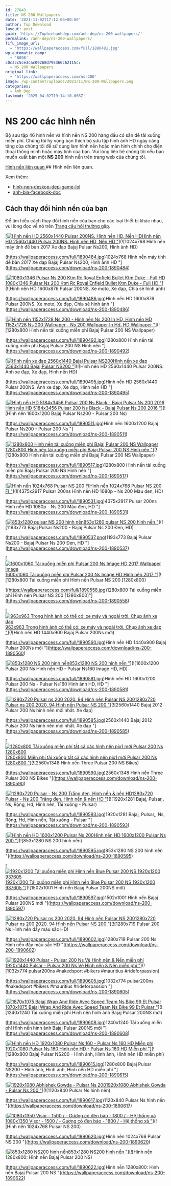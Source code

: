 ```yaml
---
id: 27843
title: NS 200 Wallpapers
date: '2021-11-02T17:12:06+00:00'
author: Top Download
layout: post
guid: 'https://Tophinhanhdep.com/anh-dep/ns-200-wallpapers/'
permalink: /anh-dep/ns-200-wallpapers/
fifu_image_url:
  - 'https://wallpaperaccess.com/full/1890481.jpg'
wp_automatic_camp:
  - '8098'
c0c3cc5ce3cac09268d795366c62115c:
  - NS 200 Wallpapers
original_link:
  - 'https://wallpaperaccess.com/ns-200'
image: /wp-content/uploads/2021/11/NS-200-Wallpapers.png
categories:
  - Ảnh Đẹp
lastmod: '2025-04-02T19:14:10.066Z'
---
```

# NS 200 các hình nền

Bộ sưu tập 46 hình nền và hình nền NS 200 hàng đầu có sẵn để tải xuống miễn phí. Chúng tôi hy vọng bạn thích bộ sưu tập hình ảnh HD ngày càng tăng của chúng tôi để sử dụng làm hình nền hoặc màn hình chính cho điện thoại thông minh hoặc máy tính của bạn. Vui lòng liên hệ chúng tôi nếu bạn muốn xuất bản một **NS 200** hình nền trên trang web của chúng tôi.

[Hình nền liên quan ](#related) ## Hình nền liên quan.

   
 Xem thêm:

   
- [hinh-nen-deskop-dep-game-lol](https://tophinhanhdep.com/hinh-nen-dep/hinh-nen-deskop-dep-game-lol/)
- [anh-bia-facebook-doc](https://tophinhanhdep.com/anh-bia/anh-bia-facebook-doc/)

## Cách thay đổi hình nền của bạn

Để tìm hiểu cách thay đổi hình nền của bạn cho các loại thiết bị khác nhau, vui lòng đọc về nó trên [Trang câu hỏi thường gặp](https://tophinhanhdep.com/faq/).

  
[[![Hình nền HD 2560x1440 Pulsar 200NS.  Hình nền HD, Nền HD](https://wallpaperaccess.com/full/1890481.jpg)Hình nền HD 2560x1440 Pulsar 200NS. Hình nền HD, Nền HD "](https://wallpaperaccess.com/download/ns-200-1890481)](![1024x768 Hình nền máy tính để bàn 2017 Xe đạp Bajaj Pulsar Ns200, Hình ảnh HD)

(https://wallpaperaccess.com/full/1890484.jpg)1024x768 Hình nền máy tính để bàn 2017 Xe đạp Bajaj Pulsar Ns200, Hình ảnh HD "](https://wallpaperaccess.com/download/ns-200-1890484)

[[![1080x1346 Pulsar Ns 200 Ktm Rc Royal Enfield Bullet Ktm Duke - Full HD](https://wallpaperaccess.com/full/1890485.jpg)1080x1346 Pulsar Ns 200 Ktm Rc Royal Enfield Bullet Ktm Duke - Full HD "](https://wallpaperaccess.com/download/ns-200-1890485)](![Hình nền HD 1600x876 Pulsar 200NS.  Xe moto, Xe đạp, Chia sẻ hình ảnh)

(https://wallpaperaccess.com/full/1890486.jpg)Hình nền HD 1600x876 Pulsar 200NS. Xe moto, Xe đạp, Chia sẻ hình ảnh "](https://wallpaperaccess.com/download/ns-200-1890486)

[[![Hình nền 1152x1728 Ns 200 - Hình nền Ns 200 In HD, Hình nền HD](https://wallpaperaccess.com/full/1890491.jpg)1152x1728 Ns 200 Wallpaper - Ns 200 Wallpaper In Hd, HD Wallpaper "](https://wallpaperaccess.com/download/ns-200-1890491)](![1280x800 Hình nền tải xuống miễn phí Bajaj Pulsar 200 NS Wallpaper)

(https://wallpaperaccess.com/full/1890492.jpg)1280x800 Hình nền tải xuống miễn phí Bajaj Pulsar 200 NS Hình nền "](https://wallpaperaccess.com/download/ns-200-1890492)

[[![Hình nền xe đạp 2560x1440 Bajaj Pulsar NS200](https://wallpaperaccess.com/full/1890493.jpg)Hình nền xe đạp 2560x1440 Bajaj Pulsar NS200 "](https://wallpaperaccess.com/download/ns-200-1890493)](![Hình nền HD 2560x1440 Pulsar 200NS.  Ảnh xe đạp, Xe đạp, Hình nền HD)

(https://wallpaperaccess.com/full/1890495.jpg)Hình nền HD 2560x1440 Pulsar 200NS. Ảnh xe đạp, Xe đạp, Hình nền HD "](https://wallpaperaccess.com/download/ns-200-1890495)

[[![Hình nền HD 5184x3456 Pulsar 200 Ns Black - Bajaj Pulsar Ns 200 2016](https://wallpaperaccess.com/full/1890501.jpg)Hình nền HD 5184x3456 Pulsar 200 Ns Black - Bajaj Pulsar Ns 200 2016 "](https://wallpaperaccess.com/download/ns-200-1890501)](![Hình nền 1600x1200 Bajaj Pulsar Ns200 - Pulsar 200 Ns)

(https://wallpaperaccess.com/full/1890511.jpg)Hình nền 1600x1200 Bajaj Pulsar Ns200 - Pulsar 200 Ns "](https://wallpaperaccess.com/download/ns-200-1890511)

[[![1280x800 Hình nền tải xuống miễn phí Bajaj Pulsar 200 NS Wallpaper](https://wallpaperaccess.com/full/1890515.jpg)1280x800 Hình nền tải xuống miễn phí Bajaj Pulsar 200 NS Hình nền "](https://wallpaperaccess.com/download/ns-200-1890515)](![1280x800 Hình nền tải xuống miễn phí Bajaj Pulsar 200 NS Wallpaper)

(https://wallpaperaccess.com/full/1890517.jpg)1280x800 Hình nền tải xuống miễn phí Bajaj Pulsar 200 NS Hình nền "](https://wallpaperaccess.com/download/ns-200-1890517)

[[![Hình nền 1024x768 Pulsar NS 200 FI](https://wallpaperaccess.com/full/1890530.jpg)Hình nền 1024x768 Pulsar NS 200 FI "](https://wallpaperaccess.com/download/ns-200-1890530)](![4375x2917 Pulsar 200ns Hình nền HD 1080p - Ns 200 Màu đen, HD)

(https://wallpaperaccess.com/full/1890531.jpg)4375x2917 Pulsar 200ns Hình nền HD 1080p - Ns 200 Màu đen, HD "](https://wallpaperaccess.com/download/ns-200-1890531)

[[![853x1280 pulsar NS 200 hình nền](https://wallpaperaccess.com/full/1890536.jpg)853x1280 pulsar NS 200 hình nền "](https://wallpaperaccess.com/download/ns-200-1890536)](![1193x773 Bajaj Pulsar Ns200 - Bajaj Pulsar Ns 200 Đen, HD)

(https://wallpaperaccess.com/full/1890537.png)1193x773 Bajaj Pulsar Ns200 - Bajaj Pulsar Ns 200 Đen, HD "](https://wallpaperaccess.com/download/ns-200-1890537)

[[![1600x1060 Tải xuống miễn phí Pulsar 200 Ns Image HD 2017 Wallpaper Image](https://wallpaperaccess.com/full/1890538.jpg)1600x1060 Tải xuống miễn phí Pulsar 200 Ns Image HD Hình nền 2017 "](https://wallpaperaccess.com/download/ns-200-1890538)](![1280x800 Tải xuống miễn phí Hình nền Pulsar NS 200 [1280x800)

](https://wallpaperaccess.com/full/1890558.jpg)1280x800 Tải xuống miễn phí Hình nền Pulsar NS 200 \[1280x800\]"](https://wallpaperaccess.com/download/ns-200-1890558)

[[![963x963 Trong hình ảnh có thể có: xe máy và ngoài trời.  Chụp ảnh xe đạp](https://wallpaperaccess.com/full/1890559.jpg)963x963 Trong hình ảnh có thể có: xe máy và ngoài trời. Chụp ảnh xe đạp "](https://wallpaperaccess.com/download/ns-200-1890559)](![Hình nền HD 1440x900 Bajaj Pulsar 200Ns mới)

(https://wallpaperaccess.com/full/1890560.jpg)Hình nền HD 1440x900 Bajaj Pulsar 200Ns mới "](https://wallpaperaccess.com/download/ns-200-1890560)

[[![853x1280 NS 200 hình nền](https://wallpaperaccess.com/full/1890579.jpg)853x1280 NS 200 hình nền "](https://wallpaperaccess.com/download/ns-200-1890579)](![1600x1200 Pulsar 200 Ns Hình nền HD - Pulsar Ns160 Image HD, HD)

(https://wallpaperaccess.com/full/1890581.jpg)Hình nền HD 1600x1200 Pulsar 200 Ns - Pulsar Ns160 Hình ảnh HD, HD "](https://wallpaperaccess.com/download/ns-200-1890581)

[[![1280x720 Pulsar ns 200 2020. 94 Hình nền Pulsar NS 200](https://wallpaperaccess.com/full/1890584.jpg)1280x720 Pulsar ns 200 2020. 94 Hình nền Pulsar NS 200 "](https://wallpaperaccess.com/download/ns-200-1890584)](![2560x1440 Bajaj 2012 Pulsar 200 Ns hình nền mới nhất.  Xe đạp)

(https://wallpaperaccess.com/full/1890585.jpg)2560x1440 Bajaj 2012 Pulsar 200 Ns hình nền mới nhất. Xe đạp "](https://wallpaperaccess.com/download/ns-200-1890585)

[[![1280x800 Tải xuống miễn phí tất cả các hình nền pix1 mới Pulsar 200 Ns 1280x800](https://wallpaperaccess.com/full/1890589.jpg)1280x800 Miễn phí tải xuống tất cả các hình nền pix1 mới Pulsar 200 Ns 1280x800 "](https://wallpaperaccess.com/download/ns-200-1890589)](![2560x1348 Hình nền Three Pulsar 200 NS Bikes)

(https://wallpaperaccess.com/full/1890590.jpg)2560x1348 Hình nền Three Pulsar 200 NS Bikes "](https://wallpaperaccess.com/download/ns-200-1890590)

[[![1280x720 Pulsar - Ns 200 Trắng đen, Hình nền & nền HD](https://wallpaperaccess.com/full/1890592.jpg)1280x720 Pulsar - Ns 200 Trắng đen, Hình nền &amp; nền HD "](https://wallpaperaccess.com/download/ns-200-1890592)](![1920x1281 Bajaj, Pulsar,, Ns, Rộng, Hd, Hình nền, Tải xuống - Pulsar)

(https://wallpaperaccess.com/full/1890593.jpg)1920x1281 Bajaj, Pulsar,, Ns, Rộng, Hd, Hình nền, Tải xuống - Pulsar "](https://wallpaperaccess.com/download/ns-200-1890593)

[[![Hình nền HD 1600x1200 Pulsar Ns 200](https://wallpaperaccess.com/full/1890594.jpg)Hình nền HD 1600x1200 Pulsar Ns 200 "](https://wallpaperaccess.com/download/ns-200-1890594)](![853x1280 NS 200 hình nền)

(https://wallpaperaccess.com/full/1890595.jpg)853x1280 NS 200 hình nền "](https://wallpaperaccess.com/download/ns-200-1890595)

[[![1920x1200 Tải xuống miễn phí Hình nền Blue Pulsar 200 NS 1920x1200 937605](https://wallpaperaccess.com/full/1890596.jpg)1920x1200 Tải xuống miễn phí Hình nền Blue Pulsar 200 NS 1920x1200 937605 "](https://wallpaperaccess.com/download/ns-200-1890596)](![1502x1001 Hình nền Bajaj Pulsar 200NS mới)

(https://wallpaperaccess.com/full/1890597.jpg)1502x1001 Hình nền Bajaj Pulsar 200NS mới "](https://wallpaperaccess.com/download/ns-200-1890597)

[[![1280x720 Pulsar ns 200 2020. 94 Hình nền Pulsar NS 200](https://wallpaperaccess.com/full/1890600.jpg)1280x720 Pulsar ns 200 2020. 94 Hình nền Pulsar NS 200 "](https://wallpaperaccess.com/download/ns-200-1890600)](![1280x719 Pulsar 200 Ns Hình nền đầy màu sắc HD)

(https://wallpaperaccess.com/full/1890602.jpg)1280x719 Pulsar 200 Ns Hình nền đầy màu sắc HD "](https://wallpaperaccess.com/download/ns-200-1890602)

[[![1920x1440 Pulsar - Pulsar 200 Ns Vẽ Hình nền & Nền miễn phí](https://wallpaperaccess.com/full/1890604.jpg)1920x1440 Pulsar - Pulsar 200 Ns Vẽ Hình nền &amp; Nền miễn phí "](https://wallpaperaccess.com/download/ns-200-1890604)](![1032x774 pulsar200ns #nakedsport #bikers #mauritius #rideforpassion)

(https://wallpaperaccess.com/full/1890605.jpg)1032x774 pulsar200ns #nakedsport #bikers #mauritius #rideforpassion "](https://wallpaperaccess.com/download/ns-200-1890605)

[[![1870x1075 Bajaj Wrap And Ride Avec Speed ​​Team Ns Bike 99 Et Pulsar](https://wallpaperaccess.com/full/1890606.jpg)1870x1075 Bajaj Wrap And Ride Avec Speed ​​Team Ns Bike 99 Et Pulsar "](https://wallpaperaccess.com/download/ns-200-1890606)](![1240x1240 Tải xuống miễn phí Hình nền hình ảnh Bajaj Pulsar 200NS mới)

(https://wallpaperaccess.com/full/1890608.jpg)1240x1240 Tải xuống miễn phí Hình nền hình ảnh Bajaj Pulsar 200NS mới "](https://wallpaperaccess.com/download/ns-200-1890608)

[[![Hình nền HD 1920x1080 Pulsar Ns 160 - Pulsar Ns 160 HD Miễn phí](https://wallpaperaccess.com/full/1890613.jpg)1920x1080 Pulsar Ns 160 Hình nền HD - Pulsar Ns 160 HD Miễn phí "](https://wallpaperaccess.com/download/ns-200-1890613)](![1280x800 Bajaj Pulsar NS200 - Hình ảnh, Hình ảnh, Hình nền HD miễn phí)

(https://wallpaperaccess.com/full/1890615.jpg)1280x800 Bajaj Pulsar NS200 - Hình ảnh, Hình ảnh, Hình nền HD miễn phí "](https://wallpaperaccess.com/download/ns-200-1890615)

[[![1920x1080 Abhishek Gowda - Pulsar Ns 200](https://wallpaperaccess.com/full/1890616.jpg)1920x1080 Abhishek Gowda - Pulsar Ns 200 "](https://wallpaperaccess.com/download/ns-200-1890616)](![1120x840 Pulsar Ns hình nền)

(https://wallpaperaccess.com/full/1890617.jpg)1120x840 Pulsar Ns hình nền "](https://wallpaperaccess.com/download/ns-200-1890617)

[[![1080x1350 Visor - 1500 / - Gương có đèn báo - 1800 / - Hệ thống xả](https://wallpaperaccess.com/full/1890619.jpg)1080x1350 Visor - 1500 / - Gương có đèn báo - 1800 / - Hệ thống xả "](https://wallpaperaccess.com/download/ns-200-1890619)](![Hình nền 1024x768 Pulsar NS 200)

(https://wallpaperaccess.com/full/1890620.jpg)Hình nền 1024x768 Pulsar NS 200 "](https://wallpaperaccess.com/download/ns-200-1890620)

[[![853x1280 NS200 hình nền](https://wallpaperaccess.com/full/1890621.jpg)853x1280 NS200 hình nền "](https://wallpaperaccess.com/download/ns-200-1890621)](![Hình nền 1280x800: Hình nền Bajaj Pulsar 200 NS)

(https://wallpaperaccess.com/full/1890622.jpg)Hình nền 1280x800: Hình nền Bajaj Pulsar 200 NS "](https://wallpaperaccess.com/download/ns-200-1890622)
